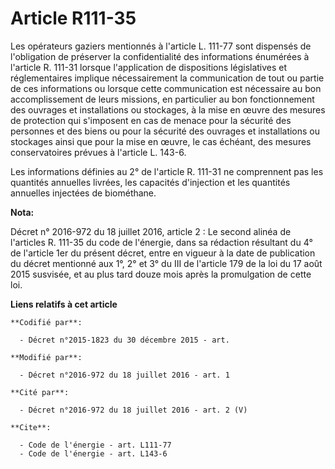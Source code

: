 # Article R111-35

Les opérateurs gaziers mentionnés à l'article L. 111-77 sont dispensés de l'obligation de préserver la confidentialité des
informations énumérées à l'article R. 111-31 lorsque l'application de dispositions législatives et réglementaires implique
nécessairement la communication de tout ou partie de ces informations ou lorsque cette communication est nécessaire au bon
accomplissement de leurs missions, en particulier au bon fonctionnement des ouvrages et installations ou stockages, à la mise
en œuvre des mesures de protection qui s'imposent en cas de menace pour la sécurité des personnes et des biens ou pour la
sécurité des ouvrages et installations ou stockages ainsi que pour la mise en œuvre, le cas échéant, des mesures
conservatoires prévues à l'article L. 143-6. 

Les informations définies au 2° de l'article R. 111-31 ne comprennent pas les quantités annuelles livrées, les capacités
d'injection et les quantités annuelles injectées de biométhane.

**Nota:**

Décret n° 2016-972 du 18 juillet 2016, article 2 : Le second alinéa de l'articles R. 111-35 du code de l'énergie, dans sa
rédaction résultant du 4° de l'article 1er du présent décret, entre en vigueur à la date de publication du décret mentionné
aux 1°, 2° et 3° du III de l'article 179 de la loi du 17 août 2015 susvisée, et au plus tard douze mois après la promulgation
de cette loi.

**Liens relatifs à cet article**

	**Codifié par**:

	  - Décret n°2015-1823 du 30 décembre 2015 - art.

	**Modifié par**:

	  - Décret n°2016-972 du 18 juillet 2016 - art. 1

	**Cité par**:

	  - Décret n°2016-972 du 18 juillet 2016 - art. 2 (V)

	**Cite**:

	  - Code de l'énergie - art. L111-77
	  - Code de l'énergie - art. L143-6
